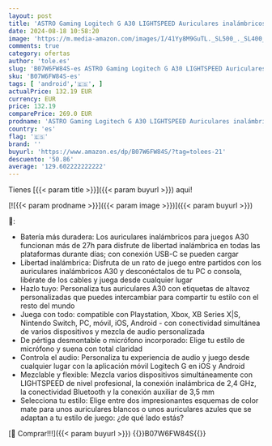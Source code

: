 ```yaml
---
layout: post
title: 'ASTRO Gaming Logitech G A30 LIGHTSPEED Auriculares inalámbricos para Bluetooth  Dolby Atmos  mic desmontable  batería 27h  carga USBC  para Xbox  PS5  PS4  NSW  PC  Android - Azul'
date: 2024-08-18 10:58:20
image: 'https://m.media-amazon.com/images/I/41Yy8M9GuTL._SL500_._SL400_.jpg'
comments: true
category: ofertas
author: 'tole.es'
slug: 'B07W6FW84S-es ASTRO Gaming Logitech G A30 LIGHTSPEED Auriculares...'
sku: 'B07W6FW84S-es'
tags: [ 'android','🇪🇸', ]
actualPrice: 132.19 EUR
currency: EUR
price: 132.19
comparePrice: 269.0 EUR
prodname: 'ASTRO Gaming Logitech G A30 LIGHTSPEED Auriculares inalámbricos para Bluetooth  Dolby Atmos  mic desmontable  batería 27h  carga USBC  para Xbox  PS5  PS4  NSW  PC  Android - Azul'
country: 'es'
flag: '🇪🇸'
brand: ''
buyurl: 'https://www.amazon.es/dp/B07W6FW84S/?tag=tolees-21'
descuento: '50.86'
average: '129.602222222222'
---
```


Tienes [{{< param title >}}]({{< param buyurl >}}) aqui!

[![{{< param prodname >}}]({{< param image >}})]({{< param buyurl >}})

🔎:

- Batería más duradera: Los auriculares inalámbricos para juegos A30 funcionan más de 27h para disfrute de libertad inalámbrica en todas las plataformas durante días; con conexión USB-C se pueden cargar
- Libertad inalámbrica: Disfruta de un rato de juego entre partidos con los auriculares inalámbricos A30 y desconéctalos de tu PC o consola, libérate de los cables y juega desde cualquier lugar
- Hazlo tuyo: Personaliza tus auriculares A30 con etiquetas de altavoz personalizadas que puedes intercambiar para compartir tu estilo con el resto del mundo
- Juega con todo: compatible con Playstation, Xbox, XB Series X|S, Nintendo Switch, PC, móvil, iOS, Android - con conectividad simultánea de varios dispositivos y mezcla de audio personalizada
- De pértiga desmontable o micrófono incorporado: Elige tu estilo de micrófono y suena con total claridad
- Controla el audio: Personaliza tu experiencia de audio y juego desde cualquier lugar con la aplicación móvil Logitech G en iOS y Android
- Mezclable y flexible: Mezcla varios dispositivos simultáneamente con LIGHTSPEED de nivel profesional, la conexión inalámbrica de 2,4 GHz, la conectividad Bluetooth y la conexión auxiliar de 3,5 mm
- Selecciona tu estilo: Elige entre dos impresionantes esquemas de color mate para unos auriculares blancos o unos auriculares azules que se adaptan a tu estilo de juego: ¿de qué lado estás?

[🛒 Comprar!!!]({{< param buyurl >}})
{{<world>}}B07W6FW84S{{</world>}}
